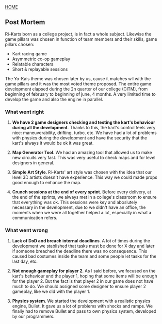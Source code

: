 [HOME](index.md)

## Post Mortem

Ri-Karts born as a college project, is in fact a whole subject. Likewise the game pillars was chosen in function of team members and their skills, game pillars chosen: 
- Kart racing game
- Asymmetric co-op gameplay
- Relatable characters
- Short & replayable sessions

The Yo-Kais theme was chosen later by us, cause it matches wll with the game pillars and it was the most voted theme proposed. The entire game development elapsed during the 2n quarter of our college (CITM), from beginning of february to beginning of june, 4 months. A very limited time to develop the game and also the engine in parallel.

### What went right

1. **We have 2 game designers checking and testing the kart's behaviour during all the development**. Thanks to this, the kart's control feels very nice: maneuverability, drifting, turbo, etc. We have had a lot of problems with physics during the development and have the security that the kart's always it would be ok it was great.

2. **Map Generator Tool**. We had an amazing tool that allowed us to make new circuits very fast. This was very useful to check maps and for level designers in general.

3. **Simple Art Style**. Ri-Karts' art style was chosen with the idea that our level 3D artists doesn't have experience. This way we could made props good enough to enhance the map.

4. **Crunch sessions at the end of every sprint**. Before every delivery, at the end of the sprints, we always met in a college's classroom to ensure that everything was ok. This sessions were key and aboslutely necessary in the development, due to we didn't have an office, the moments when we were all together helped a lot, especially in what a communication refers.

### What went wrong

1. **Lack of DoD and breach internal deadlines**. A lot of times during the development we stablished that tasks must be done for X day and later if someone breached the deadline there was no consequence. This caused bad costumes inside the team and some people let tasks for the last day, etc.

2. **Not enough gameplay for player 2**. As I said before, we focused on the kart's behaviour and the player 1, hoping that some items will be enough for the player 2. But the fact is that player 2 in our game does not have much to do. We should assigned some designer to ensure player 2 gameplay, like we did with the player 1.

3. **Physics system**. We started the development with a realistic physics engine, Bullet. It gave us a lot of problems with shocks and ramps. We finally had to remove Bullet and pass to own physics system, developed by our programmers.
